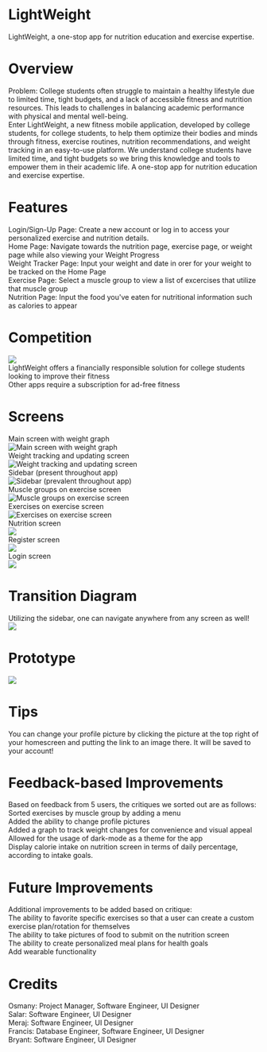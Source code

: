 # LightWeight
LightWeight, a one-stop app for nutrition education and exercise expertise.

# Overview
Problem: College students often struggle to maintain a healthy lifestyle due to limited time, tight budgets, and a lack of accessible fitness and nutrition resources. This leads to challenges in balancing academic performance with physical and mental well-being. <br />
Enter LightWeight, a new fitness mobile application, developed by college students, for college students, to help them optimize their bodies and minds through fitness, exercise routines, nutrition recommendations, and weight tracking in an easy-to-use platform. We understand college students have limited time, and tight budgets so we bring this knowledge and tools to empower them in their academic life. A one-stop app for nutrition education and exercise expertise.

# Features
Login/Sign-Up Page: Create a new account or log in to access your personalized exercise and nutrition details. <br />
Home Page: Navigate towards the nutrition page, exercise page, or weight page while also viewing your Weight Progress <br />
Weight Tracker Page: Input your weight and date in orer for your weight to be tracked on the Home Page  <br />
Exercise Page: Select a muscle group to view a list of excercises that utilize that muscle group  <br />
Nutrition Page: Input the food you've eaten for nutritional information such as calories to appear  <br />

# Competition
![](LightWeight/competition.png) <br />
LightWeight offers a financially responsible solution for college students looking to improve their fitness <br />
Other apps require a subscription for ad-free fitness <br />

# Screens
Main screen with weight graph <br />
![Main screen with weight graph](LightWeight/Screenshot_1.png)  <br />
Weight tracking and updating screen<br />
![Weight tracking and updating screen](LightWeight/Screenshot_2.png)<br />
Sidebar (present throughout app)<br /> 
![Sidebar (prevalent throughout app)](LightWeight/Screenshot_3.png)<br />
Muscle groups on exercise screen<br />
![Muscle groups on exercise screen](LightWeight/Screenshot_4.png)<br />
Exercises on exercise screen<br />
![Exercises on exercise screen](LightWeight/Screenshot_5.png)<br />
Nutrition screen<br />
![](LightWeight/Screenshot_6.png)<br />
Register screen <br />
![](LightWeight/Screenshot_7.png)<br />
Login screen <br />
![](LightWeight/Screenshot_8.png)<br />

# Transition Diagram
Utilizing the sidebar, one can navigate anywhere from any screen as well! <br/>
![](LightWeight/image_2024-12-05_143530143.png) <br/>

# Prototype
![](LightWeight/Screenshot_9.png) <br/>

# Tips
You can change your profile picture by clicking the picture at the top right of your homescreen and putting the link to an image there. It will be saved to your account! <br/>

# Feedback-based Improvements
Based on feedback from 5 users, the critiques we sorted out are as follows: <br/>
Sorted exercises by muscle group by adding a menu <br/>
Added the ability to change profile pictures <br/>
Added a graph to track weight changes for convenience and visual appeal <br/>
Allowed for the usage of dark-mode as a theme for the app <br/>
Display calorie intake on nutrition screen in terms of daily percentage, according to intake goals. <br/>

# Future Improvements
Additional improvements to be added based on critique: <br/>
The ability to favorite specific exercises so that a user can create a custom exercise plan/rotation for themselves<br/>
The ability to take pictures of food to submit on the nutrition screen<br/>
The ability to create personalized meal plans for health goals<br/>
Add wearable functionality<br/>

# Credits
Osmany: Project Manager, Software Engineer, UI Designer <br />
Salar: Software Engineer, UI Designer <br />
Meraj: Software Engineer, UI Designer <br />
Francis: Database Engineer, Software Engineer, UI Designer <br />
Bryant: Software Engineer, UI Designer <br />
